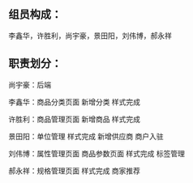 ## 组员构成：
李鑫华，许胜利，尚宇豪，景田阳，刘伟博，郝永祥



## 职责划分：
尚宇豪：后端

李鑫华：商品分类页面 新增分类 样式完成  

许胜利：商品管理页面 新增商品 样式完成

景田阳：单位管理 样式完成  新增供应商  商户入驻 

刘伟博：属性管理页面 商品参数页面 样式完成 标签管理 

郝永祥：规格管理页面 样式完成 商家推荐
